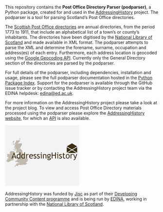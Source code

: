This repository contains the __Post Office Directory Parser (podparser)__, a Python package, created for and used in the [AddressingHistory](http://addressinghistory.edina.ac.uk) project. The podparser is a tool for parsing Scotland’s Post Office directories.


The [Scottish Post Office directories](http://www.nls.uk/family-history/directories/post-office) are annual directories, from the period 1773 to 1911, that include an alphabetical list of a town’s or county’s inhabitants. The directories have been digitised by the [National Library of Scotland](http://www.nls.uk) and made available in XML format. The podparser attempts to parse the XML and determine the forename, surname, occupation and address(es) of each entry. Furthermore, each address location is geocoded using the [Google Geocoding API](http://code.google.com/apis/maps/documentation/geocoding/). Currently only the General Directory section of the directories are parsed by the podparser.

For full details of the podparser, including dependencies, installation and usage, please see the full podparser documentation hosted in the [Python Package Index](https://pythonhosted.org/podparser). Support for the podparser is available through the GitHub issue tracker or by contacting the AddressingHistory project team via the EDINA helpdesk: edina@ed.ac.uk.

For more information on the AddressingHistory project please take a look at the project blog. To view and access Post Office Directory materials processed using the podparser please explore the [AddressingHistory website](http://addressinghistory.edina.ac.uk), for which an [API](http://addressinghistory.edina.ac.uk/api) is also available.

[![Addressing History](images/ahistory.jpg)](http://addressinghistory.edina.ac.uk)

AddressingHistory was funded by [Jisc](http://www.jisc.ac.uk/) as part of their [Developing Community Content programme](http://www.jisc.ac.uk/whatwedo/programmes/digitisation/communitycontent.aspx) and is being run by [EDINA](http://edina.ac.uk), working in partnership with the [National Library of Scotland](http://www.nls.uk).
